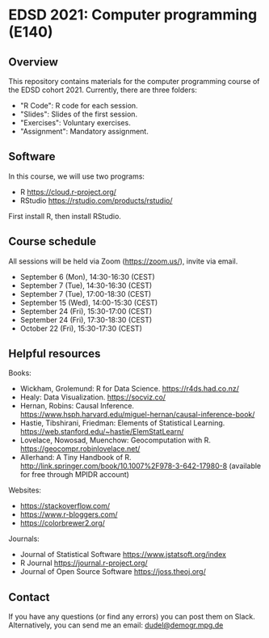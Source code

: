 # EDSD 2021: Computer programming (E140)

## Overview

This repository contains materials for the computer programming course of the EDSD cohort 2021. Currently, there are three folders:

* "R Code": R code for each session.
* "Slides": Slides of the first session.
* "Exercises": Voluntary exercises.  
* "Assignment": Mandatory assignment.

## Software

In this course, we will use two programs:

* R https://cloud.r-project.org/
* RStudio https://rstudio.com/products/rstudio/ 

First install R, then install RStudio.

## Course schedule

All sessions will be held via Zoom (https://zoom.us/), invite via email.

* September 6 (Mon), 14:30-16:30 (CEST)
* September 7 (Tue), 14:30-16:30 (CEST)
* September 7 (Tue), 17:00-18:30 (CEST)
* September 15 (Wed), 14:00-15:30 (CEST)
* September 24 (Fri), 15:30-17:00 (CEST)
* September 24 (Fri), 17:30-18:30 (CEST)
* October 22 (Fri), 15:30-17:30 (CEST)

## Helpful resources

Books:

* Wickham, Grolemund: R for Data Science. https://r4ds.had.co.nz/
* Healy: Data Visualization. https://socviz.co/ 
* Hernan, Robins: Causal Inference. https://www.hsph.harvard.edu/miguel-hernan/causal-inference-book/
* Hastie, Tibshirani, Friedman: Elements of Statistical Learning. https://web.stanford.edu/~hastie/ElemStatLearn/ 
* Lovelace, Nowosad, Muenchow: Geocomputation with R. https://geocompr.robinlovelace.net/ 
* Allerhand: A Tiny Handbook of R. http://link.springer.com/book/10.1007%2F978-3-642-17980-8 (available for free through MPIDR account)

Websites:

* https://stackoverflow.com/
* https://www.r-bloggers.com/ 
* https://colorbrewer2.org/

Journals:

* Journal of Statistical Software https://www.jstatsoft.org/index 
* R Journal https://journal.r-project.org/ 
* Journal of Open Source Software https://joss.theoj.org/

## Contact

If you have any questions (or find any errors) you can post them on Slack. Alternatively, you can send me an email: dudel@demogr.mpg.de